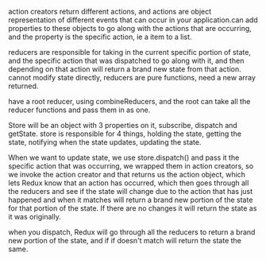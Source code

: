 action creators return different actions, and actions are object representation of different events that can occur in your application.can add properties to these objects to go along with the actions that are occurring, and the property is the specific action, ie a item to a list.

reducers are responsible for taking in the current specific portion of state, and the specific action that was dispatched to go along with it, and then depending on that action will return a brand new state from that action. cannot modify state directly, reducers are pure functions, need a new array returned.

have a root reducer, using combineReducers, and the root can take all the reducer functions and pass them in as one.

Store will be an object with 3 properties on it, subscribe, dispatch and getState. store is responsible for 4 things, holding the state, getting the state, notifying when the state updates, updating the state.

When we want to update state, we use store.dispatch() and pass it the specific action that was occurring, we wrapped them in action creators, so we invoke the action creator and that returns us the action object, which lets Redux know that an action has occurred, which then goes through all the reducers and see if the state will change due to the action that has just happened and when it matches will return a brand new portion of the state for that portion of the state. If there are no changes it will return the state as it was originally.

when you dispatch, Redux will go through all the reducers to return a brand new portion of the state, and if if doesn't match will return the state the same.
